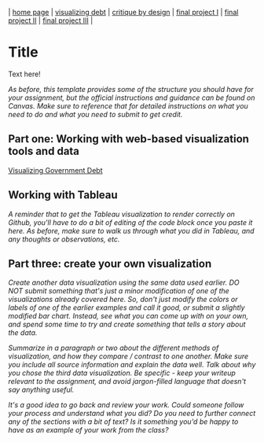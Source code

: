 | [home page](https://cmustudent.github.io/tswd-portfolio-templates/) | [visualizing debt](visualizing-government-debt) | [critique by design](critique-by-design) | [final project I](final-project-part-one) | [final project II](final-project-part-two) | [final project III](final-project-part-three) |

# Title
Text here!

_As before, this template provides some of the structure you should have for your assignment, but the official instructions and guidance can be found on Canvas.  Make sure to reference that for detailed instructions on what you need to do and what you need to submit to get credit._

## Part one: Working with web-based visualization tools and data

[Visualizing Government Debt](visualizing-government-debt)

## Working with Tableau

_A reminder that to get the Tableau visualization to render correctly on Github, you'll have to do a bit of editing of the code block once you paste it here.  As before, make sure to walk us through what you did in Tableau, and any thoughts or observations, etc._

## Part three: create your own visualization

_Create another data visualization using the same data used earlier. DO NOT submit something that's just a minor modification of one of the visualizations already covered here. So, don't just modify the colors or labels of one of the earlier examples and call it good, or submit a slightly modified bar chart.  Instead, see what you can come up with on your own, and spend some time to try and create something that tells a story about the data._

_Summarize in a paragraph or two about the different methods of visualization, and how they compare / contrast to one another. Make sure you include all source information and explain the data well.  Talk about why you chose the third data visualization.  Be specific - keep your writeup relevant to the assignment, and avoid jargon-filled language that doesn't say anything useful._

_It's a good idea to go back and review your work.  Could someone follow your process and understand what you did?  Do you need to further connect any of the sections with a bit of text?  Is it something you'd be happy to have as an example of your work from the class?_



